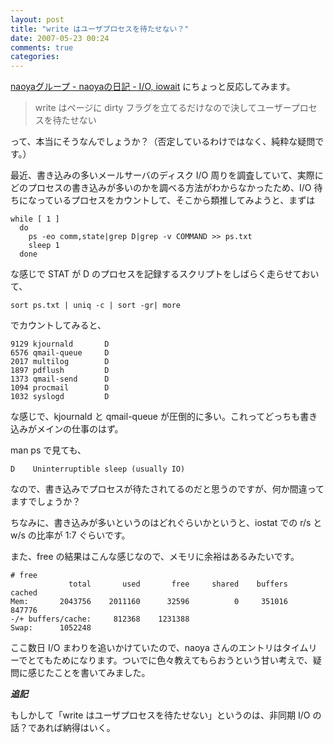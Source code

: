 ```yaml
---
layout: post
title: "write はユーザプロセスを待たせない？"
date: 2007-05-23 00:24
comments: true
categories: 
---
```

[naoyaグループ - naoyaの日記 -  I/O, iowait](http://naoya.g.hatena.ne.jp/naoya/20070522/1179830475) にちょっと反応してみます。

> write はページに dirty フラグを立てるだけなので決してユーザープロセスを待たせない

って、本当にそうなんでしょうか？（否定しているわけではなく、純粋な疑問です。）

最近、書き込みの多いメールサーバのディスク I/O 周りを調査していて、実際にどのプロセスの書き込みが多いのかを調べる方法がわからなかったため、I/O 待ちになっているプロセスをカウントして、そこから類推してみようと、まずは

    while [ 1 ]
      do
        ps -eo comm,state|grep D|grep -v COMMAND >> ps.txt
        sleep 1
      done

な感じで STAT が D のプロセスを記録するスクリプトをしばらく走らせておいて、

    sort ps.txt | uniq -c | sort -gr| more

でカウントしてみると、

    9129 kjournald       D
    6576 qmail-queue     D
    2017 multilog        D
    1897 pdflush         D
    1373 qmail-send      D
    1094 procmail        D
    1032 syslogd         D

な感じで、kjournald と qmail-queue が圧倒的に多い。これってどっちも書き込みがメインの仕事のはず。

man ps で見ても、

    D    Uninterruptible sleep (usually IO)

なので、書き込みでプロセスが待たされてるのだと思うのですが、何か間違ってますでしょうか？

ちなみに、書き込みが多いというのはどれぐらいかというと、iostat での r/s と w/s の比率が 1:7 ぐらいです。

また、free の結果はこんな感じなので、メモリに余裕はあるみたいです。

    # free
                 total       used       free     shared    buffers     cached
    Mem:       2043756    2011160      32596          0     351016     847776
    -/+ buffers/cache:     812368    1231388
    Swap:      1052248

ここ数日 I/O まわりを追いかけていたので、naoya さんのエントリはタイムリーでとてもためになります。ついでに色々教えてもらおうという甘い考えで、疑問に感じたことを書いてみました。

***追記***

もしかして「write はユーザプロセスを待たせない」というのは、非同期 I/O の話？であれば納得はいく。
